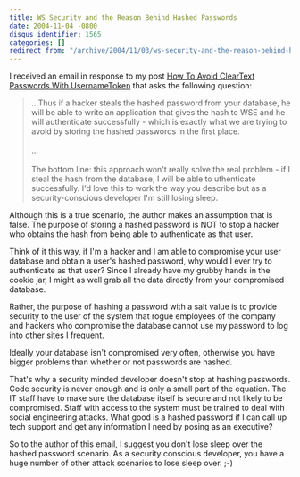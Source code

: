 ```yaml
---
title: WS Security and the Reason Behind Hashed Passwords
date: 2004-11-04 -0800
disqus_identifier: 1565
categories: []
redirect_from: "/archive/2004/11/03/ws-security-and-the-reason-behind-hashed-passwords.aspx/"
---
```


I received an email in response to my post [How To Avoid ClearText
Passwords With
UsernameToken](https://haacked.com/archive/2004/09/09/1177.aspx) that
asks the following question:

> ...Thus if a hacker steals the hashed password from your database, he
> will be able to write an application that gives the hash to WSE and he
> will authenticate successfully - which is exactly what we are trying
> to avoid by storing the hashed passwords in the first place. \
> \
> ...\
> \
>  The bottom line: this approach won't really solve the real problem -
> if I steal the hash from the database, I will be able to uthenticate
> successfully. I'd love this to work the way you describe but as a
> security-conscious developer I'm still losing sleep.

Although this is a true scenario, the author makes an assumption that is
false. The purpose of storing a hashed password is NOT to stop a hacker
who obtains the hash from being able to authenticate as that user.

Think of it this way, if I'm a hacker and I am able to compromise your
user database and obtain a user's hashed password, why would I ever try
to authenticate as that user? Since I already have my grubby hands in
the cookie jar, I might as well grab all the data directly from your
compromised database.

Rather, the purpose of hashing a password with a salt value is to
provide security to the user of the system that rogue employees of the
company and hackers who compromise the database cannot use my password
to log into other sites I frequent.

Ideally your database isn't compromised very often, otherwise you have
bigger problems than whether or not passwords are hashed.

That's why a security minded developer doesn't stop at hashing
passwords. Code security is never enough and is only a small part of the
equation. The IT staff have to make sure the database itself is secure
and not likely to be compromised. Staff with access to the system must
be trained to deal with social engineering attacks. What good is a
hashed password if I can call up tech support and get any information I
need by posing as an executive?

So to the author of this email, I suggest you don't lose sleep over the
hashed password scenario. As a security conscious developer, you have a
huge number of other attack scenarios to lose sleep over. ;-)

